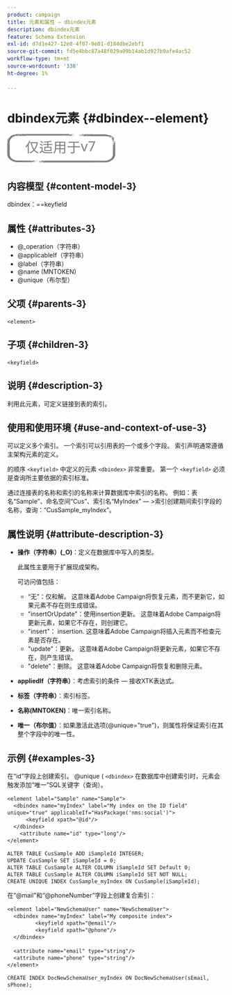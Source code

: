```yaml
---
product: campaign
title: 元素和属性 — dbindex元素
description: dbindex元素
feature: Schema Extension
exl-id: d7d1e427-12e0-4f07-9e01-d184dbe2ebf1
source-git-commit: fd5e4bbc87a48f029a09b14ab1d927b9afe4ac52
workflow-type: tm+mt
source-wordcount: '338'
ht-degree: 1%

---
```


# dbindex元素 {#dbindex--element}

![](../../../assets/v7-only.svg)

## 内容模型 {#content-model-3}

dbindex：==keyfield

## 属性 {#attributes-3}

* @_operation（字符串）
* @applicableIf（字符串）
* @label（字符串）
* @name (MNTOKEN)
* @unique（布尔型）

## 父项 {#parents-3}

`<element>`

## 子项 {#children-3}

`<keyfield>`

## 说明 {#description-3}

利用此元素，可定义链接到表的索引。

## 使用和使用环境 {#use-and-context-of-use-3}

可以定义多个索引。 一个索引可以引用表的一个或多个字段。 索引声明通常遵循主架构元素的定义。

的顺序 `<keyfield>` 中定义的元素 `<dbindex>` 非常重要。 第一个 `<keyfield>` 必须是查询所主要依据的索引标准。

通过连接表的名称和索引的名称来计算数据库中索引的名称。 例如：表名“Sample”、命名空间“Cus”、索引名“MyIndex” — >索引创建期间索引字段的名称，查询：“CusSample_myIndex”。

## 属性说明 {#attribute-description-3}

* **操作（字符串）(_O)**：定义在数据库中写入的类型。

  此属性主要用于扩展现成架构。

  可访问值包括：

   * “无”：仅和解。 这意味着Adobe Campaign将恢复元素，而不更新它，如果元素不存在则生成错误。
   * &quot;insertOrUpdate&quot;：使用insertion更新。 这意味着Adobe Campaign将更新元素，如果它不存在，则创建它。
   * &quot;insert&quot;： insertion. 这意味着Adobe Campaign将插入元素而不检查元素是否存在。
   * &quot;update&quot;：更新。 这意味着Adobe Campaign将更新元素，如果它不存在，则产生错误。
   * &quot;delete&quot;：删除。 这意味着Adobe Campaign将恢复和删除元素。

* **appliedIf（字符串）**：考虑索引的条件 — 接收XTK表达式。
* **标签（字符串）**：索引标签。
* **名称(MNTOKEN)**：唯一索引名称。
* **唯一（布尔值）**：如果激活此选项(@unique=&quot;true&quot;)，则属性将保证索引在其整个字段中的唯一性。

## 示例 {#examples-3}

在“id”字段上创建索引。 @unique ( `<dbindex>` 在数据库中创建索引时，元素会触发添加“唯一”SQL关键字（查询）。

```
<element label="Sample" name="Sample">
  <dbindex name="myIndex" label="My index on the ID field" unique="true" applicableIf="HasPackage('nms:social')">
      <keyfield xpath="@id"/>
  </dbindex>
    <attribute name="id" type="long"/>
</element>          
```

```
ALTER TABLE CusSample ADD iSampleId INTEGER;
UPDATE CusSample SET iSampleId = 0;
ALTER TABLE CusSample ALTER COLUMN iSampleId SET Default 0;
ALTER TABLE CusSample ALTER COLUMN iSampleId SET NOT NULL; 
CREATE UNIQUE INDEX CusSample_myIndex ON CusSample(iSampleId);
```

在“@mail”和“@phoneNumber”字段上创建复合索引：

```
<element label="NewSchemaUser" name="NewSchemaUser">
  <dbindex name="myIndex" label="My composite index">
         <keyfield xpath="@email"/>
         <keyfield xpath="@phone"/>
  </dbindex>
  
  <attribute name="email" type="string"/>
  <attribute name="phone" type="string"/>
</element>      
```

```
CREATE INDEX DocNewSchemaUser_myIndex ON DocNewSchemaUser(sEmail, sPhone);
```
